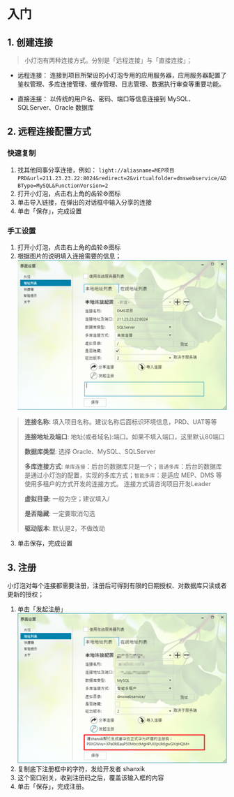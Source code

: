 # 入门

## 1. 创建连接

> 小灯泡有两种连接方式。分别是「远程连接」与「直接连接」；

- 远程连接：
连接到项目所架设的小灯泡专用的应用服务器，应用服务器配置了鉴权管理、多库连接管理、缓存管理、日志管理、数据执行审查等重要功能。

- 直接连接：
以传统的用户名、密码、端口等信息连接到 MySQL、SQLServer、Oracle 数据库

## 2. 远程连接配置方式
### 快速复制
1. 找其他同事分享连接，例如：
   `light://aliasname=MEP项目PRD&url=211.23.23.22:8024&redirect=2&virtualfolder=dmswebservice/&DBType=MySQL&FunctionVersion=2`
2. 打开小灯泡，点击右上角的齿轮⚙️图标
3. 单击导入链接，在弹出的对话框中输入分享的连接
4. 单击「保存」，完成设置

### 手工设置
1. 打开小灯泡，点击右上角的齿轮⚙️图标
2. 根据图片的说明填入连接需要的信息；
   ![连接界面](images/image-2024083114500001.png)

>  **连接名称**: 填入项目名称。建议名称后面标识环境信息，PRD、UAT等等
>
>  **连接地址及端口**: 地址(或者域名):端口。如果不填入端口，这里默认80端口
>
>  **数据库类型**: 选择 Oracle、MySQL、SQLServer
>
>  **多库连接方式**: `单库连接`：后台的数据库只是一个；`普通多库`：后台的数据库是通过小灯泡的配置，实现的多库方式；`智能多库`：是适应 MEP、DMS 等使用多租户的方式开发的连接方式。
>  连接方式请咨询项目开发Leader
>
>  **虚拟目录**: 一般为空；建议填入/
>
>  **是否隐藏**: 一定要取消勾选
>
>  **驱动版本**: 默认是2，不做改动

3. 单击保存，完成设置

## 3. 注册
小灯泡对每个连接都需要注册，注册后可得到有限的日期授权、对数据库只读或者更新的授权；

1. 单击「发起注册」
   ![注册界面](images/image-2024083114500003.png)
2. 复制底下注册框中的字符，发给开发者 shanxik
3. 这个窗口别关，收到注册码之后，覆盖该输入框的内容
4. 单击「保存」，完成注册。